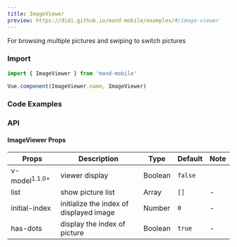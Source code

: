 ```yaml
---
title: ImageViewer
preview: https://didi.github.io/mand-mobile/examples/#/image-viewer
---
```


For	 browsing multiple pictures and swiping to switch pictures

### Import

```javascript
import { ImageViewer } from 'mand-mobile'

Vue.component(ImageViewer.name, ImageViewer)
```


### Code Examples
<!-- DEMO -->

### API

#### ImageViewer Props
|Props | Description | Type | Default | Note |
|----|-----|------|------|------|
| v-model<sup class="version-after">1.1.0+</sup> | viewer display | Boolean | `false` |
| list |show picture list | Array<String> | `[]` | -|
| initial-index | initialize the index of displayed image | Number | `0` | - |
| has-dots | display the index of picture| Boolean | `true` | - |

